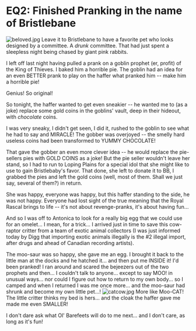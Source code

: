 # EQ2: Finished Pranking in the name of Bristlebane

![beloved.jpg](http://westkarana.com/wp-content/uploads/2007/09/beloved.jpg)
Leave it to Bristlebane to have a favorite pet who looks designed by a committee. A *drunk* committee. That had just spent a sleepless night being chased by giant pink rabbits.

I left off last night having pulled a prank on a goblin prophet (er, profit) of the King of Thieves. I baked him a horrible pie. The goblin had an idea for an even BETTER prank to play on the haffer what pranked him -- make him a horrible pie!

Genius! So original!

So tonight, the haffer wanted to get even sneakier -- he wanted me to (as a joke) replace some gold coins in the goblins' vault, deep in their hideout, with *chocolate* coins.

I was very sneaky, I didn't get seen, I did it, rushed to the goblin to see what he had to say and MIRACLE! The gobber was overjoyed -- the smelly hard useless coins had been transformed to YUMMY CHOCOLATE!

That gave the gobber an even more clever idea -- he would replace the pie-sellers pies with GOLD COINS as a joke! But the pie seller wouldn't leave her stand, so I had to run to Loping Plains for a special idol that she might like to use to gain Bristlebaby's favor. That done, she left to donate it to BB, I grabbed the pies and left the gold coins (well, most of them. Shall we just say, several of them?) in return.

She was happy, everyone was happy, but this haffer standing to the side, he was not happy. Everyone had lost sight of the true meaning that the Royal Rascal brings to life -- it's not about revenge-pranks, it's about having fun...

And so I was off to Antonica to look for a really big egg that we could use for an omelet... I mean, for a trick... I arrived just in time to save this cow-raptor critter from a team of exotic animal collectors (I was just informed today by Digg that importing exotic animals illegally is the #2 illegal import, after drugs and ahead of Canadian recording artists).

The moo-saur was so happy, she gave me an egg. I brought it back to the little man at the docks and he hatched it... and then put me INSIDE it! I'd been pranked! I ran around and scared the bejeezers out of the two prophets and then... I couldn't talk to anyone... except to say MOO! in unusual ways... nor could I figure out how to return to my own body... so I camped and when I returned I was me once more... and the moo-saur had shrunk and become my own little pet...!
![catcow.jpg](http://westkarana.com/wp-content/uploads/2007/09/catcow.jpg)
More like Moo-CAT! The little critter thinks my bed is hers... and the cloak the haffer gave me made me even SMALLER!

I don't dare ask what Ol' Barefeets will do to me next... and I don't care, as long as it's fun!
